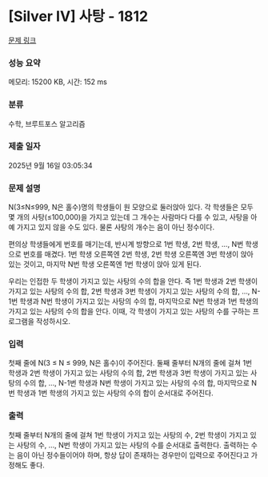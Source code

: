 # [Silver IV] 사탕 - 1812 

[문제 링크](https://www.acmicpc.net/problem/1812) 

### 성능 요약

메모리: 15200 KB, 시간: 152 ms

### 분류

수학, 브루트포스 알고리즘

### 제출 일자

2025년 9월 16일 03:05:34

### 문제 설명

<p>N(3≤N≤999, N은 홀수)명의 학생들이 원 모양으로 둘러앉아 있다. 각 학생들은 모두 몇 개의 사탕(≤100,000)을 가지고 있는데 그 개수는 사람마다 다를 수 있고, 사탕을 아예 가지고 있지 않을 수도 있다. 물론 사탕의 개수는 음이 아닌 정수이다.</p>

<p>편의상 학생들에게 번호를 매기는데, 반시계 방향으로 1번 학생, 2번 학생, …, N번 학생으로 번호를 매겼다. 1번 학생 오른쪽엔 2번 학생, 2번 학생 오른쪽엔 3번 학생이 앉아 있는 것이고, 마지막 N번 학생 오른쪽엔 1번 학생이 앉아 있게 된다.</p>

<p>우리는 인접한 두 학생이 가지고 있는 사탕의 수의 합을 안다. 즉 1번 학생과 2번 학생이 가지고 있는 사탕의 수의 합, 2번 학생과 3번 학생이 가지고 있는 사탕의 수의 합, …, N-1번 학생과 N번 학생이 가지고 있는 사탕의 수의 합, 마지막으로 N번 학생과 1번 학생의 가지고 있는 사탕의 수의 합을 안다. 이때, 각 학생이 가지고 있는 사탕의 수를 구하는 프로그램을 작성하시오.</p>

### 입력 

 <p>첫째 줄에 N(3 ≤ N ≤ 999, N은 홀수)이 주어진다. 둘째 줄부터 N개의 줄에 걸쳐 1번 학생과 2번 학생이 가지고 있는 사탕의 수의 합, 2번 학생과 3번 학생이 가지고 있는 사탕의 수의 합, …, N-1번 학생과 N번 학생이 가지고 있는 사탕의 수의 합, 마지막으로 N번 학생과 1번 학생의 가지고 있는 사탕의 수의 합이 순서대로 주어진다.</p>

### 출력 

 <p>첫째 줄부터 N개의 줄에 걸쳐 1번 학생이 가지고 있는 사탕의 수, 2번 학생이 가지고 있는 사탕의 수, …, N번 학생이 가지고 있는 사탕의 수를 순서대로 출력한다. 출력하는 수는 음이 아닌 정수들이어야 하며, 항상 답이 존재하는 경우만이 입력으로 주어진다고 가정해도 좋다.</p>

